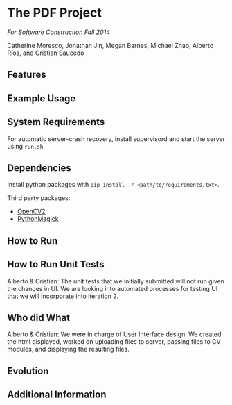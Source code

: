 # The PDF Project 

*For Software Construction Fall 2014*

Catherine Moresco, Jonathan Jin, Megan Barnes, Michael Zhao, Alberto Rios, and Cristian Saucedo

## Features

## Example Usage

## System Requirements
For automatic server-crash recovery, install supervisord and start the server using `run.sh`.

## Dependencies
Install python packages with `pip install -r <path/to/requirements.txt>`.

Third party packages:

- [OpenCV2](http://opencv.org/)
- [PythonMagick](http://www.imagemagick.org/download/python/)

## How to Run

## How to Run Unit Tests
Alberto & Cristian: The unit tests that we initially submitted will not run given the changes in UI. We are looking into automated processes for testing UI that we will incorporate into iteration 2.
## Who did What
Alberto & Cristian: We were in charge of User Interface design. We created the html displayed, worked on uploading files to server, passing files to CV modules, and displaying the resulting files.
## Evolution

## Additional Information